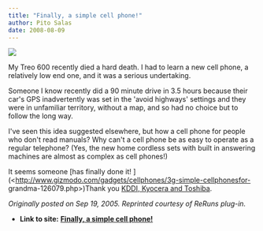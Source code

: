 ```yaml
---
title: "Finally, a simple cell phone!"
author: Pito Salas
date: 2008-08-09
---
```


![](https://i0.wp.com/www.gizmodo.com/images/Simple.jpg?w=584)

My Treo 600 recently died a hard death. I had to learn a new cell phone, a
relatively low end one, and it was a serious undertaking.

Someone I know recently did a 90 minute drive in 3.5 hours because their car's
GPS inadvertently was set in the 'avoid highways' settings and they were in
unfamiliar territory, without a map, and so had no choice but to follow the
long way.

I've seen this idea suggested elsewhere, but how a cell phone for people who
don't read manuals? Why can't a cell phone be as easy to operate as a regular
telephone? (Yes, the new home cordless sets with built in answering machines
are almost as complex as cell phones!)

It seems someone [has finally done it!
](<http://www.gizmodo.com/gadgets/cellphones/3g-simple-cellphonesfor-
grandma-126079.php>)Thank you [KDDI, Kyocera and
Toshiba](<http://www.3g.co.uk/PR/Sept2005/1904.htm>).

_Originally posted on Sep 19, 2005. Reprinted courtesy of ReRuns plug-in._


* **Link to site:** **[Finally, a simple cell phone!](None)**
